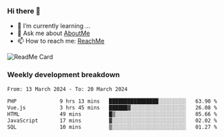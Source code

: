 ### Hi there 👋

- 🌱 I’m currently learning ...
- 💬 Ask me about [AboutMe](https://www.itzcy.com/about)
- 📫 How to reach me: [ReachMe](https://www.itzcy.com/about)

![ReadMe Card](https://github-readme-stats-ten-gilt.vercel.app/api?username=SuperChenYun&show_icons=true&title_color=fff&icon_color=79ff97&text_color=9f9f9f&bg_color=151515&hide_border=true)
### Weekly development breakdown
<!--START_SECTION:waka-->

```txt
From: 13 March 2024 - To: 20 March 2024

PHP              9 hrs 13 mins   ████████████████░░░░░░░░░   63.90 %
Vue.js           3 hrs 45 mins   ██████▓░░░░░░░░░░░░░░░░░░   26.08 %
HTML             49 mins         █▒░░░░░░░░░░░░░░░░░░░░░░░   05.66 %
JavaScript       17 mins         ▓░░░░░░░░░░░░░░░░░░░░░░░░   02.02 %
SQL              10 mins         ▒░░░░░░░░░░░░░░░░░░░░░░░░   01.27 %
```

<!--END_SECTION:waka-->
